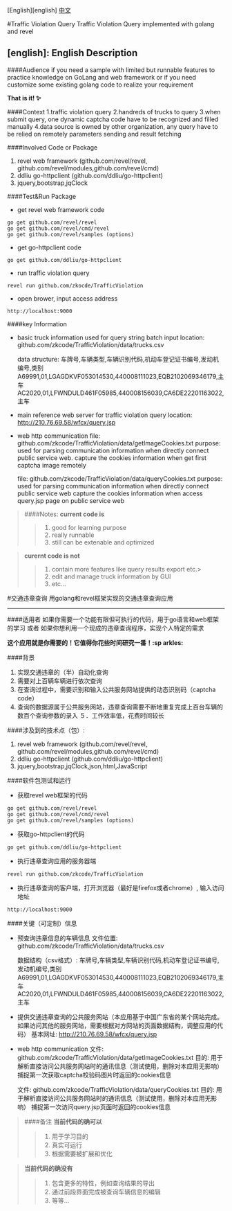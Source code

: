 [English][english]      [中文][chinese]

#Traffic Violation Query
Traffic Violation Query implemented with golang and revel 

[english]: English Description
----------------------------

####Audience
if you need a sample with limited but runnable features to practice knowledge on GoLang and web framework
or
if you need customize some existing golang code to realize your requirement 

**That is it! :sparkles:**

####Context
1.traffic violation query
2.handreds of trucks to query 
3.when submit query, one dynamic captcha code have to be recognized and filled manually
4.data source is owned by other organization, any query have to be relied on remotely parameters sending and result fetching


####Involved Code or Package
1. revel web framework (github.com/revel/revel, github.com/revel/modules,github.com/revel/cmd)
2. ddliu go-httpclient (github.com/ddliu/go-httpclient)
3. jquery,bootstrap,jqClock


####Test&Run Package
* get revel web framework code
```
go get github.com/revel/revel
go get github.com/revel/cmd/revel
go get github.com/revel/samples (options)
```
* get go-httpclient code
```
go get github.com/ddliu/go-httpclient
```

* run traffic violation query
```
revel run github.com/zkocde/TrafficViolation
```

* open brower, input access address
```
http://localhost:9000
```

####key Information
* basic truck information used for query string batch input 
	location:
		github.com/zkcode/TrafficViolation/data/trucks.csv

	data structure:
		车牌号,车辆类型,车辆识别代码,机动车登记证书编号,发动机编号,类别
		A69991,01,LGAGDKVF053014530,440008111023,EQB2102069346179,主车
		AC2020,01,LFWNDULD461F05985,440008156039,CA6DE22201163022,主车

* main reference web server for traffic violation query
	location:
		http://210.76.69.58/wfcx/query.jsp

* web http communication
	file:
		github.com/zkcode/TrafficViolation/data/getImageCookies.txt
	purpose:
		used for parsing communication information when directly connect public service web.
		capture the cookies information when get first captcha image remotely

	file:
		github.com/zkcode/TrafficViolation/data/queryCookies.txt
	purpose:
		used for parsing communication information when directly connect public service web
		capture the cookies information when access query.jsp page on public service web

> ####Notes:
> **current code is**
> > 1. good for learning purpose
> > 2. really runnable
> > 3. still can be extenable and optimized

>**curernt code is not**
> > 1. contain more features like query results export etc.>
> > 2. edit and manage truck information by GUI
> > 3. etc...

#交通违章查询
用golang和revel框架实现的交通违章查询应用 

[chinese]: 中文描述
----------------
####适用者
如果你需要一个功能有限但可执行的代码，用于go语言和web框架的学习
或者
如果你想利用一个现成的违章查询程序，实现个人特定的需求 

**这个应用就是你需要的！它值得你花些时间研究一番！:sp arkles:**

####背景
1. 实现交通违章的（半）自动化查询
2. 需要对上百辆车辆进行依次查询 
3. 在查询过程中，需要识别和输入公共服务网站提供的动态识别码（captcha code）
4. 查询的数据源属于公共服务网站，违章查询需要不断地重复完成上百台车辆的数百个查询参数的录入
５．工作效率低，花费时间较长

####涉及到的技术点（包）:
1. revel web framework (github.com/revel/revel, github.com/revel/modules,github.com/revel/cmd)
2. ddliu go-httpclient (github.com/ddliu/go-httpclient)
3. jquery,bootstrap,jqClock,json,html,JavaScript

####软件包测试和运行
- 获取revel web框架的代码
 	
```
go get github.com/revel/revel
go get github.com/revel/cmd/revel
go get github.com/revel/samples (options)
```

- 获取go-httpclient的代码
```
go get github.com/ddliu/go-httpclient
```

- 执行违章查询应用的服务器端
```
revel run github.com/zkcode/TrafficViolation
```

- 执行违章查询的客户端，打开浏览器（最好是firefox或者chrome）, 输入访问地址
```
http://localhost:9000
```

####关键（可定制）信息
- 预查询违章信息的车辆信息 
	文件位置: 
		github.com/zkcode/TrafficViolation/data/trucks.csv

	数据结构（csv格式）:
		车牌号,车辆类型,车辆识别代码,机动车登记证书编号,发动机编号,类别
		A69991,01,LGAGDKVF053014530,440008111023,EQB2102069346179,主车
		AC2020,01,LFWNDULD461F05985,440008156039,CA6DE22201163022,主车

- 提供交通违章查询的公共服务网站（本应用基于中国广东省的某个网站完成。如果访问其他的服务网站，需要根据对方网站的页面数据结构，调整应用的代码）
	基本网址:
		http://210.76.69.58/wfcx/query.jsp		

- web http communication
	文件:
		github.com/zkcode/TrafficViolation/data/getImageCookies.txt
	目的:
		用于解析直接访问公共服务网站时的通讯信息（测试使用，删除对本应用无影响）
		捕捉第一次获取captcha校验码图片时返回的cookies信息

	文件:
		github.com/zkcode/TrafficViolation/data/queryCookies.txt
	目的:
		用于解析直接访问公共服务网站时的通讯信息（测试使用，删除对本应用无影响）
		捕捉第一次访问query.jsp页面时返回的cookies信息

> ####备注
> **当前代码的确可以**
> > 1. 用于学习目的
> > 2. 真实可运行
> > 3. 根据需要被扩展和优化

> **当前代码的确没有**
> > 1. 包含更多的特性，例如查询结果的导出
> > 2. 通过前段界面完成被查询车辆信息的编辑
> > 3. 等等...
